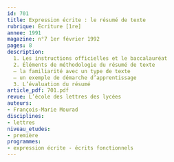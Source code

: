 ```yaml
---
id: 701
title: Expression écrite : le résumé de texte 
rubrique: Écriture [1re]
annee: 1991
magazine: n°7 1er février 1992
pages: 8
description: 
  1. Les instructions officielles et le baccalauréat
  2. Éléments de méthodologie du résumé de texte
  – la familiarité avec un type de texte
  – un exemple de démarche d’apprentissage
  3. L’évaluation du résumé
article_pdf: 701.pdf
revue: L’école des lettres des lycées
auteurs:
- François-Marie Mourad
disciplines:
- lettres
niveau_etudes:
- première
programmes:
- expression écrite - écrits fonctionnels
---
```

